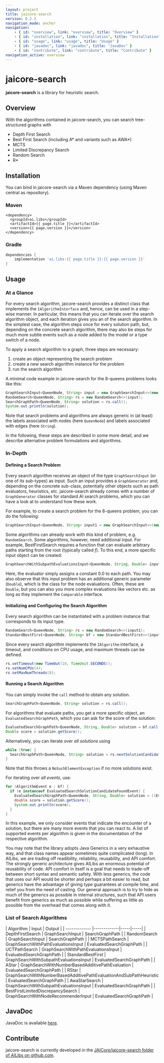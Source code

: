 ```yaml
---
layout: project
title: jaicore-search
version: 0.2.3
navigation_mode: anchor
navigation:
    - { id: "overview", link: "overview", title: "Overview" }
    - { id: "installation", link: "installation", title: "Installation" }
    - { id: "usage", link: "usage", title: "Usage" }
    - { id: "javadoc", link: "javadoc", title: "JavaDoc" }
    - { id: "contribute", link: "contribute", title: "Contribute" }
navigation_active: overview
---
```


# jaicore-search
**jaicore-search** is a library for heuristic search.

## Overview
With the algorithms contained in jaicore-search, you can search tree-structured graphs with
* Depth First Search
* Best First Search (including A* and variants such as AWA*)
* MCTS
* Limited Discrepancy Search
* Random Search
* R*

## Installation
You can bind in jaicore-search via a Maven dependency (using Maven central as repository).
### Maven
```
<dependency>
  <groupId>ai.libs</groupId>
  <artifactId>{{ page.title }}</artifactId>
  <version>{{ page.version }}</version>
</dependency>
```

### Gradle 
```gradle
dependencies {
    implementation 'ai.libs:{{ page.title }}:{{ page.version }}'
}
```

## Usage
### At a Glance
For every search algorithm, jaicore-search provides a distinct class that implements the `IAlgorithmInterface` and, hence, can be used in a step-wise manner.
In particular, this means that you can iterate over the search algorithm object, and each iteration gives you an of the search algorithm.
In the simplest case, the algorithm steps once for every solution path, but, depending on the concrete search algorithm, there may also be steps for much more subtle events such as a node added to the model or a type switch of a node.

To apply a search algorithm to a graph, three steps are necessary:
1. create an object representing the search problem
2. create a new search algorithm instance for the problem
3. run the search algorithm

A minimal code example in jaicore-search for the 8-queens problems looks like this:
```java
GraphSearchInput<QueenNode, String> input = new GraphSearchInput<>(new NQueensGraphGenerator(8));
RandomSearch<QueenNode, String> rs = new RandomSearch<>(input);
SearchGraphPath<QueenNode, String> solution = rs.call();
System.out.println(solution);
```
Note that search problems and algorithms are always generic in (at least) the labels associated with nodes (here `QueenNode`) and labels associated with edges (here `String`).

In the following, these steps are described in some more detail, and we describe alternative problem formulations and algorithms.

### In-Depth
#### Defining a Search Problem
Every search algorithm receives an object of the type `GraphSearchInput` (or one of its sub-types) as input.
Such an input provides a `GraphGenerator` and, depending on the concrete sub-class, potentially other objects such as path evaluators, heuristics, etc.
jaicore-search already comes with a number of `GraphGenerator` classes for standard AI search problems, which you can have a look at to understand how these work.

For example, to create a search problem for the 8-queens problem, you can do the following:
```java
GraphSearchInput<QueenNode, String> input1 = new GraphSearchInput<>(new NQueensGraphGenerator(8));
```

Some algorithms can already work with this kind of problem, e.g. `RandomSearch`.
Some algorithms, however, need additional input.
For example, BestFirstSearch requires a function that can evaluate arbitrary paths starting from the root (typically called *f*).
To this end, a more specific input object can be created:
```java
GraphSearchWithSubpathEvaluationsInput<QueenNode, String, Double> input2 = new GraphSearchWithSubpathEvaluationsInput<>(new NQueensGraphGenerator(4), p -> 0.0);
```
Here, the evaluator simply assigns a constant 0.0 to each path.
You may also observe that this input problem has an additional generic parameter (`Double`), which is the class for the node evaluations.
Often, these are `Double`, but you can also you more complex evaluations like vectors etc. as long as they implement the `Comparable` interface.

#### Initializing and Configuring the Search Algorithm
Every search algorithm can be instantiated with a problem instance that corresponds to its input type.
```java
RandomSearch<QueenNode, String> rs = new RandomSearch<>(input1);
StandardBestFirst<QueenNode, String> bf = new StandardBestFirst<>(input2);
```
Since every search algorithm implements the `IAlgorithm` interface, a timeout, and conditions on CPU usage, and maximum threads can be defined.
```java
rs.setTimeout(new TimeOut(10, TimeUnit.SECONDS));
rs.setNumCPUs(4);
rs.setMaxNumThreads(8);
```

#### Running a Search Algorithm
You can simply invoke the `call` method to obtain any solution.
```java
SearchGraphPath<QueenNode, String> solution = rs.call();
```

For algorithms that evaluate paths, you get a more specific object, an `EvaluatedSearchGraphPath`, which you can ask for the score of the solution:
```java
EvaluatedSearchGraphPath<QueenNode, String, Double> solution = bf.call();
Double score = solution.getScore();
```

Alternatively, you can iterate over *all solutions* using
```java
while (true) {
  SearchGraphPath<QueenNode, String> solution = rs.nextSolutionCandidate();
}
```
Note that this throws a `NoSuchElementException` if no more solutions exist.

For iterating over *all events*, use:
```java
for (AlgorithmEvent e : bf) {
  if (e instanceof EvaluatedSearchSolutionCandidateFoundEvent) {
    EvaluatedSearchGraphPath<QueenNode, String, Double> solution = ((EvaluatedSearchSolutionCandidateFoundEvent<QueenNode, String, Double>)e).getSolutionCandidate();
    double score = solution.getScore();
    System.out.println(score);
  }
}
```
In this example, we only consider events that indicate the encounter of a solution, but there are many more events that you can react to.
A list of supported events per algorithm is given in the documentation of the respective algorithm.

You may note that the library adopts Java Generics in a very exhaustive way, and that class names appear sometimes quite complicated (long).
In AILibs, we are trading off readibility, reliability, reusability, and API comfort.
The strongly generic architecture gives AILibs an enormous potential of reusability of code.
API comfort in itself is a goal that needs to trade-off between short syntax and semantic safety.
With less generics, the code that uses our API would be shorter and perhaps a bit easier to read, but generics have the advantage of giving type guarantees at compile time, and relief you from the need of casting.
Our general approach is to try to hide as much of the generics as possible in internal structures, such that API users benefit from generics as much as possible while suffering as little as possible from the overhead that comes along with it.

### List of Search Algorithms

| Algorithm        | Input           | Output  |
| ------------- |-------------|-----|-----|
| DepthFirstSearch | GraphSearchInput      |   SearchGraphPath |
| RandomSearch |  GraphSearchInput | SearchGraphPath |
| MCTSPathSearch |   GraphSearchWithPathEvaluationsInput | EvaluatedSearchGraphPath |
| UCTPathSearch |   GraphSearchWithPathEvaluationsInput | EvaluatedSearchGraphPath |
| StandardBestFirst |  GraphSearchWithSubpathEvaluationsInput | EvaluatedSearchGraphPath |
| AStar | GraphSearchWithNumberBasedAdditivePathEvaluation | EvaluatedSearchGraphPath |
| RStar | GraphSearchWithNumberBasedAdditivePathEvaluationAndSubPathHeuristic | EvaluatedSearchGraphPath |
| AwaStarSearch | GraphSearchWithSubpathEvaluationsInput | EvaluatedSearchGraphPath |
| BestFirstLimitedDiscrepancySearch |  GraphSearchWithNodeRecommenderInput | EvaluatedSearchGraphPath |


## JavaDoc
JavaDoc is available [here](https://javadoc.io/doc/ai.libs/jaicore-search/).

## Contribute
jaicore-search is currently developed in the [JAICore/jaicore-search folder of AILibs on github.com](https://github.com/fmohr/AILibs/tree/master/JAICore/jaicore-search).

